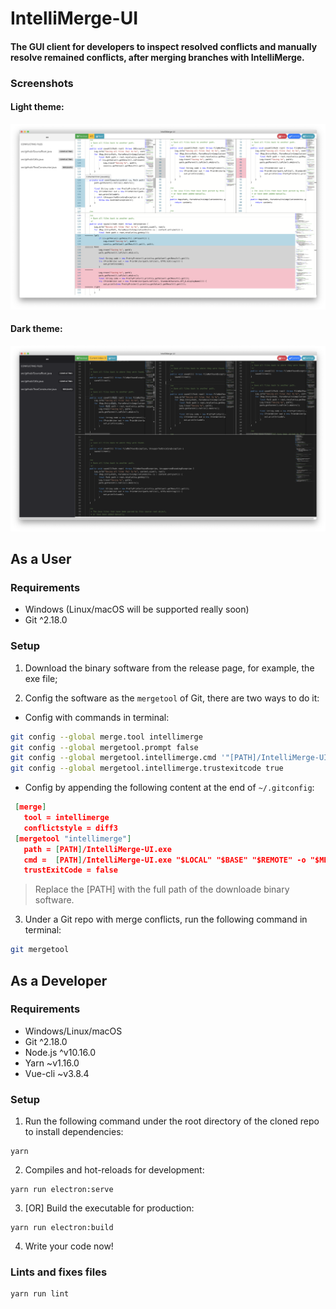 # IntelliMerge-UI

#### The GUI client for developers to inspect resolved conflicts and manually resolve remained conflicts, after merging branches with IntelliMerge.

### Screenshots

#### Light theme:
![light](/screenshots/light.png?raw=true "Light Theme")

#### Dark theme:
![dark](/screenshots/dark.png?raw=true "Dark Theme")

## As a User

### Requirements
- Windows (Linux/macOS will be supported really soon)
- Git ^2.18.0

### Setup

1. Download the binary software from the release page, for example, the exe file;

2. Config the software as the `mergetool` of Git, there are two ways to do it:
  - Config with commands in terminal:
  ```bash
  git config --global merge.tool intellimerge
  git config --global mergetool.prompt false
  git config --global mergetool.intellimerge.cmd '"[PATH]/IntelliMerge-UI.exe" "$LOCAL" "$REMOTE" "$BASE" -o "$MERGED"'
  git config --global mergetool.intellimerge.trustexitcode true
  ```
 - Config by appending the following content at the end of `~/.gitconfig`:
 ```json
  [merge]
    tool = intellimerge
    conflictstyle = diff3
  [mergetool "intellimerge"]
    path = [PATH]/IntelliMerge-UI.exe
    cmd =  [PATH]/IntelliMerge-UI.exe "$LOCAL" "$BASE" "$REMOTE" -o "$MERGED"
    trustExitCode = false
 ```
   > Replace the [PATH] with the full path of the downloade binary software.
3. Under a Git repo with merge conflicts, run the following command in terminal:
```bash
git mergetool
```

## As a Developer

### Requirements

- Windows/Linux/macOS
- Git ^2.18.0
- Node.js ^v10.16.0
- Yarn ~v1.16.0
- Vue-cli ~v3.8.4

### Setup

1. Run the following command under the root directory of the cloned repo to install dependencies:

```
yarn
```
2. Compiles and hot-reloads for development:

```
yarn run electron:serve
```

3. [OR] Build the executable for production:

```
yarn run electron:build
```
4. Write your code now!

### Lints and fixes files
```
yarn run lint
```
